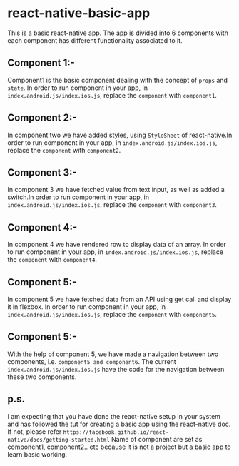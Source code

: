 # react-native-basic-app
This is a basic react-native app. The app is divided into 6 components with each component has different functionality associated to it.
## Component 1:-
Component1 is the basic component dealing with the concept of `props` and `state`. In order to run component in your app, in `index.android.js/index.ios.js`, replace the `component` with `component1`.
## Component 2:-
In component two we have added styles, using `StyleSheet` of react-native.In order to run component in your app, in `index.android.js/index.ios.js`, replace the `component` with `component2`.
## Component 3:-
In component 3 we have fetched value from text input, as well as added a switch.In order to run component in your app, in `index.android.js/index.ios.js`, replace the `component` with `component3`.
## Component 4:-
In component 4 we have rendered row to display data of an array. In order to run component in your app, in `index.android.js/index.ios.js`, replace the `component` with `component4`.
## Component 5:-
In component 5 we have fetched data from an API using get call and display it in flexbox. In order to run component in your app, in `index.android.js/index.ios.js`, replace the `component` with `component5`.
## Component 5:-
With the help of component 5, we have made a navigation between two components, i.e. `component5 and component6`. The current `index.android.js/index.ios.js` have the code for the navigation between these two components.

## p.s.
I am expecting that you have done the react-native setup in your system and has followed the tut for creating a basic app using the react-native doc. If not, please refer `https://facebook.github.io/react-native/docs/getting-started.html`
Name of component are set as component1, component2.. etc because it is not a project but a basic app to learn basic working.
